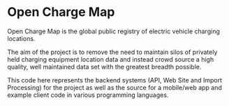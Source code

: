 Open Charge Map
==========

Open Charge Map is the global public registry of electric vehicle charging locations. 

The aim of the project is to remove the need to maintain silos of privately held charging equipment location data and instead crowd source a high quality, well maintained data set with the greatest breadth possible.


This code here represents the backend systems (API, Web Site and Import Processing) for the project as well as the source for a mobile/web app and example client code in various programming languages.
